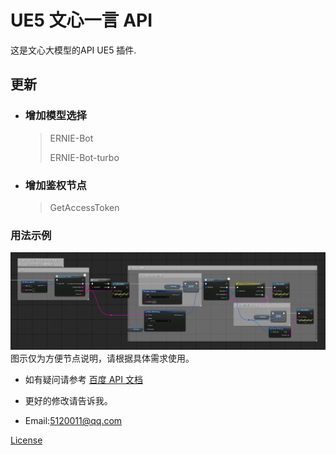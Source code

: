 # UE5 文心一言 API

这是文心大模型的API UE5 插件.

## 更新

* ### 增加模型选择

    > ERNIE-Bot
    >
    > ERNIE-Bot-turbo

* ### 增加鉴权节点

    > GetAccessToken

### 用法示例

![用法](Resources\Example.png)
图示仅为方便节点说明，请根据具体需求使用。

* 如有疑问请参考 [百度 API 文档](https://cloud.baidu.com/doc/WENXINWORKSHOP/s/flfmc9do2)

* 更好的修改请告诉我。
* Email:<5120011@qq.com>

[License](LICENSE)
